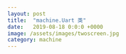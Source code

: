 ```yaml
---
layout: post
title:  "machine.Uart 类"
date:   2019-08-18 0:0:0 +0000
image: /assets/images/twoscreen.jpg
category: machine
---
```


